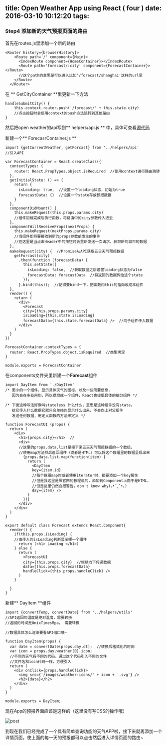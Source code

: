 title: Open Weather App using React ( four )
date: 2016-03-10 10:12:20
tags:
---
### Step4 添加新的天气预报页面的路由
首先在routes.js里添加一个新的路由
```
<Router history={browserHistory}>
    <Route path='/' component={Main}>
      <IndexRoute component={HomeContainer}></IndexRoute>
      <Route path='forecast/:city' component={ForecastContainer}></Route>
      //这个path的意思是可以进入比如'/forecast/shanghai'这样的url里
    </Route>
  </Router>
```
在 ** GetCityContainer **里更新一下方法
```
handleSubmitCity() {
    this.context.router.push('/forecast/' + this.state.city)
    //点击按钮时会使用context的push方法跳转到其他路由
}
```

然后把open weather的api写到** helpers/api.js ** 中，具体可查看[源代码](https://github.com/troywith77/react-weather/blob/master/app/helpers/api.js)

新建一个** ForecasrContainer.js **
```
import {getCurrentWeather, getForcast} from '../helpers/api'
//引入API

var ForecastContainer = React.createClass({
  contextTypes: {
    router: React.PropTypes.object.isRequired  //使用context进行路由跳转
  },
  getInitialState: () => {
    return {
      isLoading: true,  //设置一个loading状态，初始为true
      forecastData: {}  //设置一个state存放预报数据
    }
  },
  componentDidMount() {
    this.makeRequest(this.props.params.city)
    //组件加载完成后执行函数，将路由中的city参数传入进去
  },
  componentWillReceiveProps(nextProps) {
    this.makeRequest(nextProps.params.city)
    //当组件即将要接收到新的props参数前发生的事件
    //在这里是当点击Header中的按钮时会重新发送一次请求，获取新的城市的数据
  },
  makeRequest(city) {  //Promise从API获取五日天气预报数据
    getForcast(city)
      .then(function (forecastData) {
        this.setState({
          isLoading: false,  //获取数据之后设置loading状态为false
          forecastData: forecastData  //将返回的数据传给这个state
        });
      }.bind(this));  //记得要bind一下，把函数内this的指向改成本组件
  },
  render() {
    return (
      <div>
        <Forecast
        city={this.props.params.city}
        isLoading={this.state.isLoading}
        forecastData={this.state.forecastData} />  //向子组件传入数据
      </div>
    )
  }
})

ForecastContainer.contextTypes = {
  router: React.PropTypes.object.isRequired  //类型绑定
}

module.exports = ForecastContainer
```
在components文件夹里新建一个**Forecast**组件
```
import DayItem from './DayItem'
/* 更小的一个组件，显示具体天气的图标，以及一些简要信息，
   因为会在多处用到，所以提取成一个组件，React也提倡具体的细分组件 */

/* 下面这种写法好像叫stateless 什么什么，意思是这种组件没有state，
   给它传入什么数据它就只会单纯的显示什么出来，不会向上对父组件
   发送任何数据，用定义函数的方法来定义 */

function ForecastUI (props) {
  return (
    <div>
      <h1>{props.city}</h1>  //
      <div>
      //这里的props.data.list是接下来五天天气预报数据的一个数组，
      //使用map方法然后返回组件（或者是HTML）可以将这个数组里的数据呈现出来
        {props.data.list.map(function(item) {
          return (
            <DayItem
            key={item.id}
            //每个数组map时或者使用iterator时，都要添加一个key属性
            //但是我这里是照官网的教程说的，添加到Component上而不是HTML，
            //但是这里仍然会报警告，don't know why(｡•ˇ‸ˇ•｡)
            day={item} />
          )
        })}
      </div>
    </div>
  )
}

export default class Forecast extends React.Component{
  render() {
    if(this.props.isLoading) {
    //由传入的isLoading判断显示哪一个组件
      return (<h1> Loading </h1>)
    } else {
      return (
        <ForecastUI
        city={this.props.city}  //继续向下传递数据
        data={this.props.forecastData}
        handleClick={this.props.handleClick} />
      )
    }

  }
}
```
新建** DayItem **组件
```
import {convertTemp, convertDate} from '../helpers/utils'
//API返回的温度是绝对温度，需要转换
//返回的时间是UnixTimesMpa， 需要转换

//数据具体怎么渲染要看API借口噢~

function DayItem(props) {
  var date = convertDate(props.day.dt);  //转换后格式化的时间
  var icon = props.day.weather[0].icon;
  //不同的天气有不同的代码，通过这个代码引入不同的文件
  //文件名和icon代码一样，方便引入
  return (
    <div onClick={props.handleClick}>
      <img src={'/images/weather-icons/' + icon + '.svg'} />
      <h2>{date}</h2>
    </div>
  )
}

module.exports = DayItem;
```
现在App的预报界面应该是这样的（这里没有写CSS的操作哦）

![post](/images/Open-Weather-App-using-Reac/forecast.png)

到现在我们已经完成了一个具有简单查询功能的天气APP啦，接下来就再添加一个详情页面，使上面的每一天的预报都可以点击然后进入详情页面的路由~
